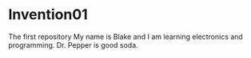 # Invention01
The first repository
My name is Blake and I am learning electronics and programming. Dr. Pepper is good soda.
